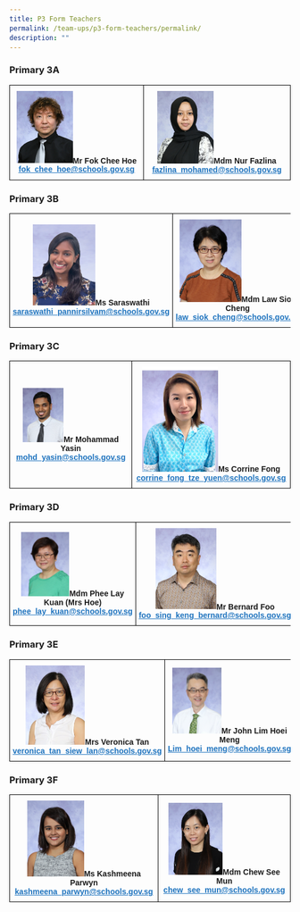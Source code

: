 ```yaml
---
title: P3 Form Teachers
permalink: /team-ups/p3-form-teachers/permalink/
description: ""
---
```

### **Primary 3A**

<style type="text/css">
.tg  {border-collapse:collapse;border-spacing:0;}
.tg td{border-color:black;border-style:solid;border-width:1px;font-family:Arial, sans-serif;font-size:14px;
  overflow:hidden;padding:10px 5px;word-break:normal;}
.tg th{border-color:black;border-style:solid;border-width:1px;font-family:Arial, sans-serif;font-size:14px;
  font-weight:normal;overflow:hidden;padding:10px 5px;word-break:normal;}
.tg .tg-f4yw{background-color:#FFF;text-align:center;vertical-align:middle}
.tg .tg-vgmr{background-color:#;text-align:center;vertical-align:middle}
</style>
<table class="tg">
<thead>
  <tr>
    <td colspan="2" class="tg-vgmr"><img style="width:44%" src="/images/Our%20Team%20UPS/P3%20Form%20Teachers/Fok.jpg"><span style="font-weight:bold">Mr Fok Chee Hoe</span><br><span style="font-weight:bold"><a rel="noopener noreferrer" target="_blank" href="mailto:fok_chee_hoe@schools.gov.sg"><span style="text-decoration:underline;color:#1E73BE;background-color:transparent">fok_chee_hoe@schools.gov.sg</span></a></span></td>
    <td class="tg-vgmr"><img style="width:40%" src="/images/Our%20Team%20UPS/Malay%20Language%20Teachers/Fazlina.jpg"><span style="font-weight:bold">Mdm Nur Fazlina</span><br><span style="font-weight:bold"><a rel="noopener noreferrer" target="_blank" href="mailto:fazlina_mohamed@schools.gov.sg"><span style="text-decoration:underline;color:#1E73BE;background-color:transparent">fazlina_mohamed@schools.gov.sg</span></a></span><br>
		</td>
	</tr>
</thead>
</table>

### **Primary 3B**

<style type="text/css">
.tg  {border-collapse:collapse;border-spacing:0;}
.tg td{border-color:black;border-style:solid;border-width:1px;font-family:Arial, sans-serif;font-size:14px;
  overflow:hidden;padding:10px 5px;word-break:normal;}
.tg th{border-color:black;border-style:solid;border-width:1px;font-family:Arial, sans-serif;font-size:14px;
  font-weight:normal;overflow:hidden;padding:10px 5px;word-break:normal;}
.tg .tg-f4yw{background-color:#FFF;text-align:center;vertical-align:middle}
.tg .tg-vgmr{background-color:#;text-align:center;vertical-align:middle}
</style>
<table class="tg">
<thead>
  <tr>
    <td colspan="2" class="tg-vgmr"><img style="width:40%" src="/images/Our%20Team%20UPS/P3%20Form%20Teachers/Saraswathi.png"><span style="font-weight:bold">Ms Saraswathi</span><br><span style="font-weight:bold"><a rel="noopener noreferrer" target="_blank" href="mailto:saraswathi_pannirsilvam@schools.gov.sg"><span style="text-decoration:underline;color:#1E73BE;background-color:transparent">saraswathi_pannirsilvam@schools.gov.sg</span></a></span></td>
    <td class="tg-vgmr"><img style="width:50%" src="/images/Our%20Team%20UPS/Chinese%20Language%20Teachers/mdm%20law%20siok%20cheng.jpg"><span style="font-weight:bold">Mdm Law Siok Cheng</span><br><span style="font-weight:bold"><a rel="noopener noreferrer" target="_blank" href="mailto:law_siok_cheng@schools.gov.sg"><span style="text-decoration:underline;color:#1E73BE;background-color:transparent">law_siok_cheng@schools.gov.sg</span></a></span><br>
		</td>
	</tr>
</thead>
</table>

### **Primary 3C**

<style type="text/css">
.tg  {border-collapse:collapse;border-spacing:0;}
.tg td{border-color:black;border-style:solid;border-width:1px;font-family:Arial, sans-serif;font-size:14px;
  overflow:hidden;padding:10px 5px;word-break:normal;}
.tg th{border-color:black;border-style:solid;border-width:1px;font-family:Arial, sans-serif;font-size:14px;
  font-weight:normal;overflow:hidden;padding:10px 5px;word-break:normal;}
.tg .tg-f4yw{background-color:#FFF;text-align:center;vertical-align:middle}
.tg .tg-vgmr{background-color:#;text-align:center;vertical-align:middle}
</style>
<table class="tg">
<thead>
  <tr>
    <td colspan="2" class="tg-vgmr"><img style="width:35%" src="/images/Our%20Team%20UPS/P3%20Form%20Teachers/mr%20mohammad%20yasin%20bin%20abdul%20majee.jpg"><span style="font-weight:bold">Mr Mohammad Yasin</span><br><span style="font-weight:bold"><a rel="noopener noreferrer" target="_blank" href="mailto:mohd_yasin@schools.gov.sg"><span style="text-decoration:underline;color:#1E73BE;background-color:transparent">mohd_yasin@schools.gov.sg</span></a></span></td>
    <td class="tg-vgmr"><img style="width:50%" src="/images/Our%20Team%20UPS/Art%20Teachers/Corrine.png"><span style="font-weight:bold">Ms Corrine Fong</span><br><span style="font-weight:bold"><a rel="noopener noreferrer" target="_blank" href="mailto:corrine_fong_tze_yuen@schools.gov.sg"><span style="text-decoration:underline;color:#1E73BE;background-color:transparent">corrine_fong_tze_yuen@schools.gov.sg</span></a></span><br>
		</td>
	</tr>
</thead>
</table>

### **Primary 3D**

<style type="text/css">
.tg  {border-collapse:collapse;border-spacing:0;}
.tg td{border-color:black;border-style:solid;border-width:1px;font-family:Arial, sans-serif;font-size:14px;
  overflow:hidden;padding:10px 5px;word-break:normal;}
.tg th{border-color:black;border-style:solid;border-width:1px;font-family:Arial, sans-serif;font-size:14px;
  font-weight:normal;overflow:hidden;padding:10px 5px;word-break:normal;}
.tg .tg-f4yw{background-color:#FFF;text-align:center;vertical-align:middle}
.tg .tg-vgmr{background-color:#;text-align:center;vertical-align:middle}
</style>
<table class="tg">
<thead>
  <tr>
    <td colspan="2" class="tg-vgmr"><img style="width:40%" src="/images/Our%20Team%20UPS/P3%20Form%20Teachers/mdm%20phee%20lay%20kuan.jpg"><span style="font-weight:bold">Mdm Phee Lay Kuan (Mrs Hoe)</span><br><span style="font-weight:bold"><a rel="noopener noreferrer" target="_blank" href="mailto:phee_lay_kuan@schools.gov.sg"><span style="text-decoration:underline;color:#1E73BE;background-color:transparent">phee_lay_kuan@schools.gov.sg</span></a></span></td>
    <td class="tg-vgmr"><img style="width:40%" src="/images/Our%20Team%20UPS/P3%20Form%20Teachers/mr%20foo%20sing%20keng%20bernard.jpg"><span style="font-weight:bold">Mr Bernard Foo</span><br><span style="font-weight:bold"><a rel="noopener noreferrer" target="_blank" href="mailto:foo_sing_keng_bernard@schools.gov.sg"><span style="text-decoration:underline;color:#1E73BE;background-color:transparent">foo_sing_keng_bernard@schools.gov.sg</span></a></span><br>
		</td>
	</tr>
</thead>
</table>

### **Primary 3E**

<style type="text/css">
.tg  {border-collapse:collapse;border-spacing:0;}
.tg td{border-color:black;border-style:solid;border-width:1px;font-family:Arial, sans-serif;font-size:14px;
  overflow:hidden;padding:10px 5px;word-break:normal;}
.tg th{border-color:black;border-style:solid;border-width:1px;font-family:Arial, sans-serif;font-size:14px;
  font-weight:normal;overflow:hidden;padding:10px 5px;word-break:normal;}
.tg .tg-f4yw{background-color:#FFF;text-align:center;vertical-align:middle}
.tg .tg-vgmr{background-color:#;text-align:center;vertical-align:middle}
</style>
<table class="tg">
<thead>
  <tr>
    <td colspan="2" class="tg-vgmr"><img style="width:40%" src="/images/Our%20Team%20UPS/P3%20Form%20Teachers/mrs%20veronica%20tan%20yew%20hwee.jpg"><span style="font-weight:bold">Mrs Veronica Tan</span><br><span style="font-weight:bold"><a rel="noopener noreferrer" target="_blank" href="mailto:veronica_tan_siew_lan@schools.gov.sg"><span style="text-decoration:underline;color:#1E73BE;background-color:transparent">veronica_tan_siew_lan@schools.gov.sg</span></a></span></td>
    <td class="tg-vgmr"><img style="width:40%" src="/images/Our%20Team%20UPS/P3%20Form%20Teachers/mr%20john%20lim%20hoei%20meng.jpg"><span style="font-weight:bold">Mr John Lim Hoei Meng</span><br><span style="font-weight:bold"><a rel="noopener noreferrer" target="_blank" href="mailto:Lim_hoei_meng@schools.gov.sg"><span style="text-decoration:underline;color:#1E73BE;background-color:transparent">Lim_hoei_meng@schools.gov.sg</span></a></span><br>
		</td>
	</tr>
</thead>
</table>

### **Primary 3F**

<style type="text/css">
.tg  {border-collapse:collapse;border-spacing:0;}
.tg td{border-color:black;border-style:solid;border-width:1px;font-family:Arial, sans-serif;font-size:14px;
  overflow:hidden;padding:10px 5px;word-break:normal;}
.tg th{border-color:black;border-style:solid;border-width:1px;font-family:Arial, sans-serif;font-size:14px;
  font-weight:normal;overflow:hidden;padding:10px 5px;word-break:normal;}
.tg .tg-f4yw{background-color:#FFF;text-align:center;vertical-align:middle}
.tg .tg-vgmr{background-color:#;text-align:center;vertical-align:middle}
</style>
<table class="tg">
<thead>
  <tr>
    <td colspan="2" class="tg-vgmr"><img style="width:40%" src="/images/Our%20Team%20UPS/P3%20Form%20Teachers/ms%20kashmeena%20parwyn%20do%20muruges.jpg"><span style="font-weight:bold">Ms Kashmeena Parwyn</span><br><span style="font-weight:bold"><a rel="noopener noreferrer" target="_blank" href="mailto:kashmeena_parwyn@schools.gov.sg"><span style="text-decoration:underline;color:#1E73BE;background-color:transparent">kashmeena_parwyn@schools.gov.sg</span></a></span></td>
    <td class="tg-vgmr"><img style="width:43%" src="/images/Our%20Team%20UPS/Chinese%20Language%20Teachers/mrs%20poh-chew%20see%20mun.jpg"><span style="font-weight:bold">Mdm Chew See Mun</span><br><span style="font-weight:bold"><a rel="noopener noreferrer" target="_blank" href="mailto:chew_see_mun@schools.gov.sg"><span style="text-decoration:underline;color:#1E73BE;background-color:transparent">chew_see_mun@schools.gov.sg</span></a></span><br>
		</td>
	</tr>
</thead>
</table>